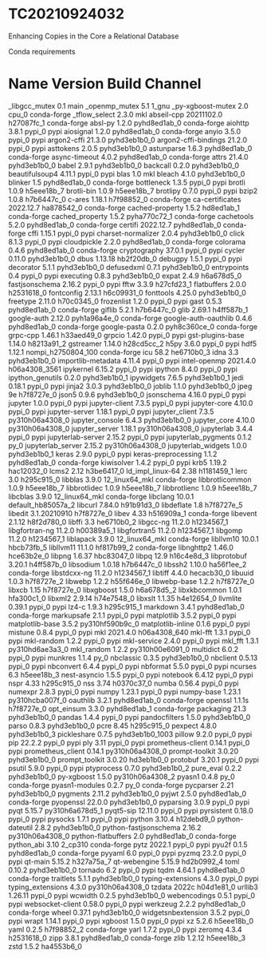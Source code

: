 # TC20210924032
Enhancing Copies in the Core a Relational Database

Conda requirements
# Name                    Version                   Build  Channel
_libgcc_mutex             0.1                        main
_openmp_mutex             5.1                       1_gnu
_py-xgboost-mutex         2.0                       cpu_0    conda-forge
_tflow_select             2.3.0                       mkl
abseil-cpp                20211102.0           h27087fc_1    conda-forge
absl-py                   1.2.0              pyhd8ed1ab_0    conda-forge
aiohttp                   3.8.1                    pypi_0    pypi
aiosignal                 1.2.0              pyhd8ed1ab_0    conda-forge
anyio                     3.5.0                    pypi_0    pypi
argon2-cffi               21.3.0             pyhd3eb1b0_0
argon2-cffi-bindings      21.2.0                   pypi_0    pypi
asttokens                 2.0.5              pyhd3eb1b0_0
astunparse                1.6.3              pyhd8ed1ab_0    conda-forge
async-timeout             4.0.2              pyhd8ed1ab_0    conda-forge
attrs                     21.4.0             pyhd3eb1b0_0
babel                     2.9.1              pyhd3eb1b0_0
backcall                  0.2.0              pyhd3eb1b0_0
beautifulsoup4            4.11.1                   pypi_0    pypi
blas                      1.0                         mkl
bleach                    4.1.0              pyhd3eb1b0_0
blinker                   1.5                pyhd8ed1ab_0    conda-forge
bottleneck                1.3.5                    pypi_0    pypi
brotli                    1.0.9                h5eee18b_7
brotli-bin                1.0.9                h5eee18b_7
brotlipy                  0.7.0                    pypi_0    pypi
bzip2                     1.0.8                h7b6447c_0
c-ares                    1.18.1               h7f98852_0    conda-forge
ca-certificates           2022.12.7            ha878542_0    conda-forge
cached-property           1.5.2                hd8ed1ab_1    conda-forge
cached_property           1.5.2              pyha770c72_1    conda-forge
cachetools                5.2.0              pyhd8ed1ab_0    conda-forge
certifi                   2022.12.7          pyhd8ed1ab_0    conda-forge
cffi                      1.15.1                   pypi_0    pypi
charset-normalizer        2.0.4              pyhd3eb1b0_0
click                     8.1.3                    pypi_0    pypi
cloudpickle               2.2.0              pyhd8ed1ab_0    conda-forge
colorama                  0.4.6              pyhd8ed1ab_0    conda-forge
cryptography              37.0.1                   pypi_0    pypi
cycler                    0.11.0             pyhd3eb1b0_0
dbus                      1.13.18              hb2f20db_0
debugpy                   1.5.1                    pypi_0    pypi
decorator                 5.1.1              pyhd3eb1b0_0
defusedxml                0.7.1              pyhd3eb1b0_0
entrypoints               0.4                      pypi_0    pypi
executing                 0.8.3              pyhd3eb1b0_0
expat                     2.4.9                h6a678d5_0
fastjsonschema            2.16.2                   pypi_0    pypi
fftw                      3.3.9                h27cfd23_1
flatbuffers               2.0.0                h2531618_0
fontconfig                2.13.1               h6c09931_0
fonttools                 4.25.0             pyhd3eb1b0_0
freetype                  2.11.0               h70c0345_0
frozenlist                1.2.0                    pypi_0    pypi
gast                      0.5.3              pyhd8ed1ab_0    conda-forge
giflib                    5.2.1                h7b6447c_0
glib                      2.69.1               h4ff587b_1
google-auth               2.12.0             pyh1a96a4e_0    conda-forge
google-auth-oauthlib      0.4.6              pyhd8ed1ab_0    conda-forge
google-pasta              0.2.0              pyh8c360ce_0    conda-forge
grpc-cpp                  1.46.1               h33aed49_0
grpcio                    1.42.0                   pypi_0    pypi
gst-plugins-base          1.14.0               h8213a91_2
gstreamer                 1.14.0               h28cd5cc_2
h5py                      3.6.0                    pypi_0    pypi
hdf5                      1.12.1          nompi_h2750804_100    conda-forge
icu                       58.2                 he6710b0_3
idna                      3.3                pyhd3eb1b0_0
importlib-metadata        4.11.4                   pypi_0    pypi
intel-openmp              2021.4.0          h06a4308_3561
ipykernel                 6.15.2                   pypi_0    pypi
ipython                   8.4.0                    pypi_0    pypi
ipython_genutils          0.2.0              pyhd3eb1b0_1
ipywidgets                7.6.5              pyhd3eb1b0_1
jedi                      0.18.1                   pypi_0    pypi
jinja2                    3.0.3              pyhd3eb1b0_0
joblib                    1.1.0              pyhd3eb1b0_0
jpeg                      9e                   h7f8727e_0
json5                     0.9.6              pyhd3eb1b0_0
jsonschema                4.16.0                   pypi_0    pypi
jupyter                   1.0.0                    pypi_0    pypi
jupyter-client            7.3.5                    pypi_0    pypi
jupyter-core              4.10.0                   pypi_0    pypi
jupyter-server            1.18.1                   pypi_0    pypi
jupyter_client            7.3.5           py310h06a4308_0
jupyter_console           6.4.3              pyhd3eb1b0_0
jupyter_core              4.10.0          py310h06a4308_0
jupyter_server            1.18.1          py310h06a4308_0
jupyterlab                3.4.4                    pypi_0    pypi
jupyterlab-server         2.15.2                   pypi_0    pypi
jupyterlab_pygments       0.1.2                      py_0
jupyterlab_server         2.15.2          py310h06a4308_0
jupyterlab_widgets        1.0.0              pyhd3eb1b0_1
keras                     2.9.0                    pypi_0    pypi
keras-preprocessing       1.1.2              pyhd8ed1ab_0    conda-forge
kiwisolver                1.4.2                    pypi_0    pypi
krb5                      1.19.2               hac12032_0
lcms2                     2.12                 h3be6417_0
ld_impl_linux-64          2.38                 h1181459_1
lerc                      3.0                  h295c915_0
libblas                   3.9.0            12_linux64_mkl    conda-forge
libbrotlicommon           1.0.9                h5eee18b_7
libbrotlidec              1.0.9                h5eee18b_7
libbrotlienc              1.0.9                h5eee18b_7
libcblas                  3.9.0            12_linux64_mkl    conda-forge
libclang                  10.0.1          default_hb85057a_2
libcurl                   7.84.0               h91b91d3_0
libdeflate                1.8                  h7f8727e_5
libedit                   3.1.20210910         h7f8727e_0
libev                     4.33                 h516909a_1    conda-forge
libevent                  2.1.12               h8f2d780_0
libffi                    3.3                  he6710b0_2
libgcc-ng                 11.2.0               h1234567_1
libgfortran-ng            11.2.0               h00389a5_1
libgfortran5              11.2.0               h1234567_1
libgomp                   11.2.0               h1234567_1
liblapack                 3.9.0            12_linux64_mkl    conda-forge
libllvm10                 10.0.1               hbcb73fb_5
libllvm11                 11.1.0               hf817b99_2    conda-forge
libnghttp2                1.46.0               hce63b2e_0
libpng                    1.6.37               hbc83047_0
libpq                     12.9                 h16c4e8d_3
libprotobuf               3.20.1               h4ff587b_0
libsodium                 1.0.18               h7b6447c_0
libssh2                   1.10.0               ha56f1ee_2    conda-forge
libstdcxx-ng              11.2.0               h1234567_1
libtiff                   4.4.0                hecacb30_0
libuuid                   1.0.3                h7f8727e_2
libwebp                   1.2.2                h55f646e_0
libwebp-base              1.2.2                h7f8727e_0
libxcb                    1.15                 h7f8727e_0
libxgboost                1.5.0                h6a678d5_2
libxkbcommon              1.0.1                hfa300c1_0
libxml2                   2.9.14               h74e7548_0
libxslt                   1.1.35               h4e12654_0
llvmlite                  0.39.1                   pypi_0    pypi
lz4-c                     1.9.3                h295c915_1
markdown                  3.4.1              pyhd8ed1ab_0    conda-forge
markupsafe                2.1.1                    pypi_0    pypi
matplotlib                3.5.2                    pypi_0    pypi
matplotlib-base           3.5.2           py310hf590b9c_0
matplotlib-inline         0.1.6                    pypi_0    pypi
mistune                   0.8.4                    pypi_0    pypi
mkl                       2021.4.0           h06a4308_640
mkl-fft                   1.3.1                    pypi_0    pypi
mkl-random                1.2.2                    pypi_0    pypi
mkl-service               2.4.0                    pypi_0    pypi
mkl_fft                   1.3.1           py310hd6ae3a3_0
mkl_random                1.2.2           py310h00e6091_0
multidict                 6.0.2                    pypi_0    pypi
munkres                   1.1.4                      py_0
nbclassic                 0.3.5              pyhd3eb1b0_0
nbclient                  0.5.13                   pypi_0    pypi
nbconvert                 6.4.4                    pypi_0    pypi
nbformat                  5.5.0                    pypi_0    pypi
ncurses                   6.3                  h5eee18b_3
nest-asyncio              1.5.5                    pypi_0    pypi
notebook                  6.4.12                   pypi_0    pypi
nspr                      4.33                 h295c915_0
nss                       3.74                 h0370c37_0
numba                     0.56.4                   pypi_0    pypi
numexpr                   2.8.3                    pypi_0    pypi
numpy                     1.23.1                   pypi_0    pypi
numpy-base                1.23.1          py310hcba007f_0
oauthlib                  3.2.1              pyhd8ed1ab_0    conda-forge
openssl                   1.1.1s               h7f8727e_0
opt_einsum                3.3.0              pyhd8ed1ab_1    conda-forge
packaging                 21.3               pyhd3eb1b0_0
pandas                    1.4.4                    pypi_0    pypi
pandocfilters             1.5.0              pyhd3eb1b0_0
parso                     0.8.3              pyhd3eb1b0_0
pcre                      8.45                 h295c915_0
pexpect                   4.8.0              pyhd3eb1b0_3
pickleshare               0.7.5           pyhd3eb1b0_1003
pillow                    9.2.0                    pypi_0    pypi
pip                       22.2.2                   pypi_0    pypi
ply                       3.11                     pypi_0    pypi
prometheus-client         0.14.1                   pypi_0    pypi
prometheus_client         0.14.1          py310h06a4308_0
prompt-toolkit            3.0.20             pyhd3eb1b0_0
prompt_toolkit            3.0.20               hd3eb1b0_0
protobuf                  3.20.1                   pypi_0    pypi
psutil                    5.9.0                    pypi_0    pypi
ptyprocess                0.7.0              pyhd3eb1b0_2
pure_eval                 0.2.2              pyhd3eb1b0_0
py-xgboost                1.5.0           py310h06a4308_2
pyasn1                    0.4.8                      py_0    conda-forge
pyasn1-modules            0.2.7                      py_0    conda-forge
pycparser                 2.21               pyhd3eb1b0_0
pygments                  2.11.2             pyhd3eb1b0_0
pyjwt                     2.5.0              pyhd8ed1ab_0    conda-forge
pyopenssl                 22.0.0             pyhd3eb1b0_0
pyparsing                 3.0.9                    pypi_0    pypi
pyqt                      5.15.7          py310h6a678d5_1
pyqt5-sip                 12.11.0                  pypi_0    pypi
pyrsistent                0.18.0                   pypi_0    pypi
pysocks                   1.7.1                    pypi_0    pypi
python                    3.10.4               h12debd9_0
python-dateutil           2.8.2              pyhd3eb1b0_0
python-fastjsonschema     2.16.2          py310h06a4308_0
python-flatbuffers        2.0                pyhd8ed1ab_0    conda-forge
python_abi                3.10                    2_cp310    conda-forge
pytz                      2022.1                   pypi_0    pypi
pyu2f                     0.1.5              pyhd8ed1ab_0    conda-forge
pyyaml                    6.0                      pypi_0    pypi
pyzmq                     23.2.0                   pypi_0    pypi
qt-main                   5.15.2               h327a75a_7
qt-webengine              5.15.9               hd2b0992_4
toml                      0.10.2             pyhd3eb1b0_0
tornado                   6.2                      pypi_0    pypi
tqdm                      4.64.1             pyhd8ed1ab_0    conda-forge
traitlets                 5.1.1              pyhd3eb1b0_0
typing-extensions         4.3.0                    pypi_0    pypi
typing_extensions         4.3.0           py310h06a4308_0
tzdata                    2022c                h04d1e81_0
urllib3                   1.26.11                  pypi_0    pypi
wcwidth                   0.2.5              pyhd3eb1b0_0
webencodings              0.5.1                    pypi_0    pypi
websocket-client          0.58.0                   pypi_0    pypi
werkzeug                  2.2.2              pyhd8ed1ab_0    conda-forge
wheel                     0.37.1             pyhd3eb1b0_0
widgetsnbextension        3.5.2                    pypi_0    pypi
wrapt                     1.14.1                   pypi_0    pypi
xgboost                   1.5.0                    pypi_0    pypi
xz                        5.2.6                h5eee18b_0
yaml                      0.2.5                h7f98852_2    conda-forge
yarl                      1.7.2                    pypi_0    pypi
zeromq                    4.3.4                h2531618_0
zipp                      3.8.1              pyhd8ed1ab_0    conda-forge
zlib                      1.2.12               h5eee18b_3
zstd                      1.5.2                ha4553b6_0
